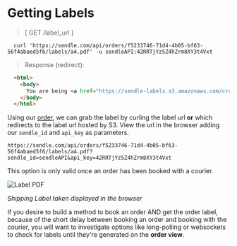 # Getting Labels

> [ GET /label_url ]

```shell
  curl 'https://sendle.com/api/orders/f5233746-71d4-4b05-bf63-56f4abaed5f6/labels/a4.pdf' -u sendleAPI:42RRTjYz5Z4hZrm8XY3t4Vxt
```

> Response (redirect):

```html
  <html>
    <body>
      You are being <a href="https://sendle-labels.s3.amazonaws.com/cropped-1D0000030929.pdf?X-Amz-Expires=60&amp;X-Amz-Date=20151014T225737Z&amp;X-Amz-Algorithm=AWS4-HMAC-SHA256&amp;X-Amz-Credential=AKIAIWXY45BSRIDQDVUA/20151014/us-east-1/s3/aws4_request&amp;X-Amz-SignedHeaders=host&amp;X-Amz-Signature=29de86aebf55bc2a77d224993dff251a0e3834f68f99e2d38fa7bb4884766753">redirected</a>.
    </body>
  </html>
```

Using our [order](#creating-orders), we can grab the label by curling the label url **or** which redirects to the label url hosted by S3. View the url in the browser adding our `sendle_id` and `api_key` as parameters.

`https://sendle.com/api/orders/f5233746-71d4-4b05-bf63-56f4abaed5f6/labels/a4.pdf?sendle_id=sendleAPI&api_key=42RRTjYz5Z4hZrm8XY3t4Vxt`

This option is only valid once an order has been booked with a courier.

![Label PDF](images/label_pdf.png)

_Shipping Label taken displayed in the browser_

<aside class='success'>If you desire to build a method to book an order AND get the order label, because of the short delay between booking an order and booking with the courier, you will want to investigate options like long-polling or websockets to check for labels until they're generated on the <strong>order view</strong>.</aside>